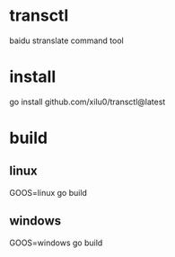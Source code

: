 # transctl
baidu stranslate command tool

# install
go install github.com/xilu0/transctl@latest

# build 
## linux
GOOS=linux go build

## windows
GOOS=windows go build

